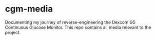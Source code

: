 # cgm-media
Documenting my journey of reverse-engineering the Dexcom G5 Continuous Glucose Monitor. This repo contains all media relevant to the project.

